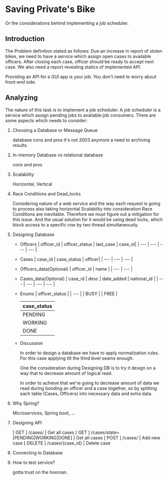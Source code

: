 # Saving Private's Bike

Or the considerations behind implementing a job scheduler.

## Introduction

The Problem definition stated as follows:
Due an increase in report of stolen bikes, we need to have a service which assign open cases to available officers. After closing each case, officer should be ready to accept next case. We also need a report revealing statics of implemented API.

Providing an API for a GUI app is your job. You don't need to worry about front-end side.

## Analyzing

The nature of this task is to implement a job scheduler. A job scheduler is a service which assign pending jobs to available job consumers. There are some aspects which needs to consider:

1. Choosing a Database or Message Queue

   database cons and pros
   it's not 2003 anymore
   a need to archiving results.

2. In-memory Database vs relational database

   cons and pros

3. Scalability

   Horizontal, Vertical

4. Race Conditions and Dead_locks

   Considering nature of a web service and the way each request is going to process also taking horizontal Scalability into consideration Race Conditions are inevitable.
   Therefore we must figure out a mitigation for this issue.
   And the usual solution for it would be using dead locks, which block access to a specific row by two thread simultaneously.

5. Designing Database

   - Officers
      | officer_id   | officer_status   | last_case   | case_id|
      | ---          | ---              | ---         | ---    |

   - Cases
      | case_id   | case_status  | officer|
      | ---       | ---          | ---    |

   - Officers_data(Optional)
      | officer_id   | name |
      | ---          | ---  |

   - Cases_data(Optional)
      | case_id   | desc   | date_added   | national_id  |
      | ---       | ---    | ---          | ---          |

   - Enums
      | officer_status   |
      | ---              |
      | BUSY             |
      | FREE             |

      | case_status  |
      | ---          |
      | PENDING      |
      | WORKING      |
      | DONE         |

   - Discussion

     In order to design a database we have to apply normalization rules. For this case applying till the third level seams enough.

     One the consideration during Designing DB is to try it design on a way that to decrease amount of logical read.

     In order to achieve that we're going to decrease amount of data we read during bonding an officer and a case together, so by splitting each table (Cases, Officers) into necessary data and extra data.

6. Why Spring?

   Microservices, Spring boot, ...

7. Designing API

   [ GET    ]	/cases/									|	Get all cases
   [ GET    ]	/cases/state=[PENDING|WORKING|DONE]		|	Get all cases 
   [ POST   ]	/cases/									| 	Add new case
   [ DELETE ]	/cases/{case_id}						|	Delete case

8. Connecting to Database

9. How to test service?

   gotta trust on the hooman.
